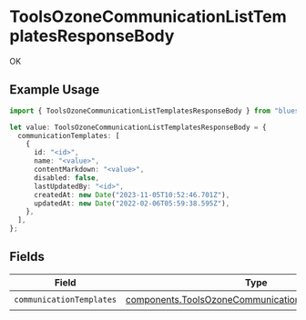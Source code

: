 # ToolsOzoneCommunicationListTemplatesResponseBody

OK

## Example Usage

```typescript
import { ToolsOzoneCommunicationListTemplatesResponseBody } from "bluesky/models/operations";

let value: ToolsOzoneCommunicationListTemplatesResponseBody = {
  communicationTemplates: [
    {
      id: "<id>",
      name: "<value>",
      contentMarkdown: "<value>",
      disabled: false,
      lastUpdatedBy: "<id>",
      createdAt: new Date("2023-11-05T10:52:46.701Z"),
      updatedAt: new Date("2022-02-06T05:59:38.595Z"),
    },
  ],
};
```

## Fields

| Field                                                                                                                      | Type                                                                                                                       | Required                                                                                                                   | Description                                                                                                                |
| -------------------------------------------------------------------------------------------------------------------------- | -------------------------------------------------------------------------------------------------------------------------- | -------------------------------------------------------------------------------------------------------------------------- | -------------------------------------------------------------------------------------------------------------------------- |
| `communicationTemplates`                                                                                                   | [components.ToolsOzoneCommunicationDefsTemplateView](../../models/components/toolsozonecommunicationdefstemplateview.md)[] | :heavy_check_mark:                                                                                                         | N/A                                                                                                                        |